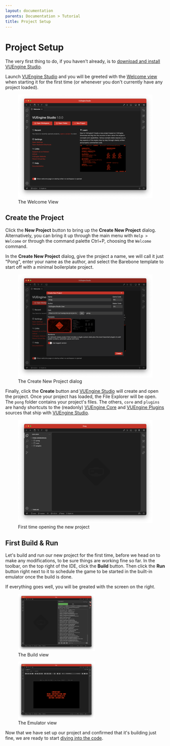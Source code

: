 ```yaml
---
layout: documentation
parents: Documentation > Tutorial
title: Project Setup
---
```


# Project Setup

The very first thing to do, if you haven't already, is to [download and install VUEngine Studio](/documentation/setup/installation/).

Launch [VUEngine Studio](https://www.vuengine.dev/downloads/) and you will be greeted with the [Welcome view](/documentation/basics/getting-started/) when starting it for the first time (or whenever you don't currently have any project loaded).

<figure>
    <a href="/documentation/images/tutorial/welcome-view.png" data-toggle="lightbox" data-gallery="gallery" data-caption="The Welcome View">
        <img src="/documentation/images/tutorial/welcome-view.png" width="640"/>
    </a>
    <figcaption class="pullup">
        The Welcome View
    </figcaption>
</figure>

## Create the Project

Click the **New Project** button to bring up the **Create New Project** dialog. Alternatively, you can bring it up through the main menu with `Help > Welcome` or through the command palette <span class="keys" data-osx="⇧⌘P">Ctrl+P</span>, choosing the `Welcome` command.

In the **Create New Project** dialog, give the project a name, we will call it just "Pong", enter your name as the author, and select the Barebone template to start off with a minimal boilerplate project.

<figure>
    <a href="/documentation/images/tutorial/create-new-project-dialog.png" data-toggle="lightbox" data-gallery="gallery" data-caption="The Create New Project dialog">
        <img src="/documentation/images/tutorial/create-new-project-dialog.png" width="640"/>
    </a>
    <figcaption class="pullup">
        The Create New Project dialog
    </figcaption>
</figure>

Finally, click the **Create** button and [VUEngine Studio](https://www.vuengine.dev/downloads/) will create and open the project. Once your project has loaded, the File Explorer will be open. The `pong` folder contains your project's files. The others, `core` and `plugins` are handy shortcuts to the (readonly) [VUEngine Core](https://github.com/VUEngine/VUEngine-Core) and [VUEngine Plugins](https://github.com/VUEngine/VUEngine-Plugins) sources that ship with [VUEngine Studio](https://www.vuengine.dev/downloads/).

<figure>
    <a href="/documentation/images/tutorial/fresh-project.png" data-toggle="lightbox" data-gallery="gallery" data-caption="First time opening the new project">
        <img src="/documentation/images/tutorial/fresh-project.png" width="640"/>
    </a>
    <figcaption class="pullup">
        First time opening the new project
    </figcaption>
</figure>

## First Build & Run

Let's build and run our new project for the first time, before we head on to make any modifications, to be sure things are working fine so far. In the toolbar, on the top right of the IDE, click the **Build** button. Then click the **Run** button right next to it to schedule the game to be started in the built-in emulator once the build is done.

If everything goes well, you will be greated with the screen on the right.

<figure style="width: 48%">
    <a href="/documentation/images/tutorial/building.png" data-toggle="lightbox" data-gallery="gallery" data-caption="The Build view">
        <img src="/documentation/images/tutorial/building.png"/>
    </a>
    <figcaption class="pullup">
        The Build view
    </figcaption>
</figure>
<figure style="width: 48%">
    <a href="/documentation/images/tutorial/sucessful-build.png" data-toggle="lightbox" data-gallery="gallery" data-caption="The Emulator view">
        <img src="/documentation/images/tutorial/sucessful-build.png"/>
    </a>
    <figcaption class="pullup">
        The Emulator view
    </figcaption>
</figure>

Now that we have set up our project and confirmed that it's building just fine, we are ready to start [diving into the code](/documentation/tutorial/first-steps/).
